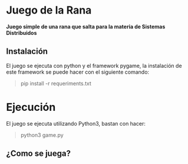 # Juego de la Rana
**Juego simple de una rana que salta para la materia de Sistemas Distribuidos**

## Instalación
El juego se ejecuta con python y el framework pygame, la instalación de este framework se puede hacer con el siguiente comando:
> pip install -r requeriments.txt

# Ejecución
El juego se ejecuta utilizando Python3, bastan con hacer:
> python3 game.py

## ¿Como se juega?
